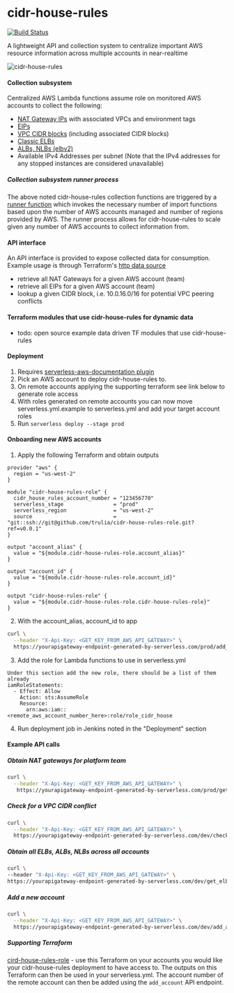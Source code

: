 # cidr-house-rules
[![Build Status](https://travis-ci.org/trulia/cidr-house-rules.svg)](https://travis-ci.org/trulia/cidr-house-rules)

A lightweight API and collection system to centralize important AWS resource information across multiple accounts in near-realtime

![cidr-house-rules](https://user-images.githubusercontent.com/538171/33504603-eb6a71d6-d69c-11e7-9a54-5f2d8ad95f8a.png)

#### Collection subsystem

Centralized AWS Lambda functions assume role on monitored AWS accounts to collect the following:

* [NAT Gateway IPs](https://docs.aws.amazon.com/AmazonVPC/latest/UserGuide/vpc-nat-gateway.html) with associated VPCs and environment tags
* [EIPs](https://docs.aws.amazon.com/AWSEC2/latest/UserGuide/elastic-ip-addresses-eip.html)
* [VPC CIDR blocks](https://docs.aws.amazon.com/AmazonVPC/latest/UserGuide/working-with-vpcs.html) (including associated CIDR blocks)
* [Classic ELBs](http://docs.aws.amazon.com/elasticloadbalancing/latest/classic/introduction.html)
* [ALBs, NLBs (elbv2)](https://aws.amazon.com/documentation/elastic-load-balancing/)
* Available IPv4 Addresses per subnet (Note that the IPv4 addresses for any stopped instances are considered unavailable)

##### Collection subsystem runner process

The above noted cidr-house-rules collection functions are triggered by a [runner function](https://github.com/trulia/cidr-house-rules/blob/master/runner.py) which invokes the necessary number of
import functions based upon the number of AWS accounts managed and number of regions provided by AWS. The runner process allows for cidr-house-rules to scale given any number of AWS accounts to collect information from.

#### API interface

An API interface is provided to expose collected data for consumption. Example usage is through Terraform's [http data source](https://www.terraform.io/docs/providers/http/data_source.html)

* retrieve all NAT Gateways for a given AWS account (team)
* retrieve all EIPs for a given AWS account (team)
* lookup a given CIDR block, i.e. 10.0.16.0/16 for potential VPC peering conflicts

#### Terraform modules that use cidr-house-rules for dynamic data

* todo: open source example data driven TF modules that use cidr-house-rules

#### Deployment

1. Requires [serverless-aws-documentation plugin](https://www.npmjs.com/package/serverless-aws-documentation)
2. Pick an AWS account to deploy cidr-house-rules to.
3. On remote accounts applying the supporting terraform see link below to generate role access
4. With roles generated on remote accounts you can now move serverless.yml.example to serverless.yml and add your target account roles
5. Run ```serverless deploy --stage prod```

#### Onboarding new AWS accounts

1. Apply the following Terraform and obtain outputs

```hcl
provider "aws" {
  region = "us-west-2"
}

module "cidr-house-rules-role" {
  cidr_house_rules_account_number = "123456770"
  serverless_stage                = "prod"
  serverless_region               = "us-west-2"
  source                          = "git::ssh://git@github.com/trulia/cidr-house-rules-role.git?ref=v0.0.1"
}

output "account_alias" {
  value = "${module.cidr-house-rules-role.account_alias}"
}

output "account_id" {
  value = "${module.cidr-house-rules-role.account_id}"
}

output "cidr-house-rules-role" {
  value = "${module.cidr-house-rules-role.cidr-house-rules-role}"
}
```

2. With the account_alias, account_id to app

```bash
curl \
  --header "X-Api-Key: <GET_KEY_FROM_AWS_API_GATEWAY>" \
  https://yourapigateway-endpoint-generated-by-serverless.com/prod/add_account?team=trucomms?account=35682931234
```

3. Add the role for Lambda functions to use in serverless.yml

```
Under this section add the new role, there should be a list of them already
iamRoleStatements:
  - Effect: Allow
    Action: sts:AssumeRole
    Resource:
      arn:aws:iam::<remote_aws_account_number_here>:role/role_cidr_house
```

4. Run deployment job in Jenkins noted in the "Deployment" section


#### Example API calls

##### Obtain NAT gateways for platform team

```bash
curl \
  --header "X-Api-Key: <GET_KEY_FROM_AWS_API_GATEWAY>" \
   https://yourapigateway-endpoint-generated-by-serverless.com/prod/get_nat_gateways_for_team?team=platform
```

##### Check for a VPC CIDR conflict

```bash
curl \
  --header "X-Api-Key: <GET_KEY_FROM_AWS_API_GATEWAY>" \
  https://yourapigateway-endpoint-generated-by-serverless.com/dev/check_conflict?cidr=10.17.0.0/16
```

##### Obtain all ELBs, ALBs, NLBs across all accounts

```bash
curl \
--header "X-Api-Key: <GET_KEY_FROM_AWS_API_GATEWAY>" \
https://yourapigateway-endpoint-generated-by-serverless.com/dev/get_elbs_for_all
```

##### Add a new account

```bash
curl \
  --header "X-Api-Key: <GET_KEY_FROM_AWS_API_GATEWAY>" \
  https://yourapigateway-endpoint-generated-by-serverless.com/dev/add_account?team=my_aws_account_alias_here?account=35682931234
```

#####  Supporting Terraform

[cird-house-rules-role](https://github.com/trulia/cidr-house-rules-role) - use this Terraform on your accounts you would like your cidr-house-rules deployment to have access to. The outputs on this Terraform can then be used in your serverless.yml. The account number of the remote account can then be added using the `add_account` API endpoint.
